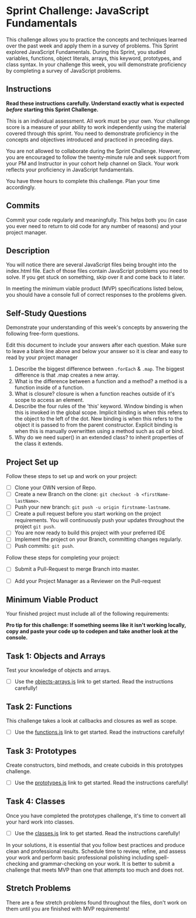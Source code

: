 # Sprint Challenge: JavaScript Fundamentals

This challenge allows you to practice the concepts and techniques learned over the past week and apply them in a survey of problems. This Sprint explored JavaScript Fundamentals. During this Sprint, you studied variables, functions, object literals, arrays, this keyword, prototypes, and class syntax. In your challenge this week, you will demonstrate proficiency by completing a survey of JavaScript problems.

## Instructions

**Read these instructions carefully. Understand exactly what is expected _before_ starting this Sprint Challenge.**

This is an individual assessment. All work must be your own. Your challenge score is a measure of your ability to work independently using the material covered through this sprint. You need to demonstrate proficiency in the concepts and objectives introduced and practiced in preceding days.

You are not allowed to collaborate during the Sprint Challenge. However, you are encouraged to follow the twenty-minute rule and seek support from your PM and Instructor in your cohort help channel on Slack. Your work reflects your proficiency in JavaScript fundamentals.

You have three hours to complete this challenge. Plan your time accordingly.

## Commits

Commit your code regularly and meaningfully. This helps both you (in case you ever need to return to old code for any number of reasons) and your project manager.

## Description

You will notice there are several JavaScript files being brought into the index.html file.  Each of those files contain JavaScript problems you need to solve.  If you get stuck on something, skip over it and come back to it later.

In meeting the minimum viable product (MVP) specifications listed below, you should have a console full of correct responses to the problems given.

## Self-Study Questions

Demonstrate your understanding of this week's concepts by answering the following free-form questions.

Edit this document to include your answers after each question. Make sure to leave a blank line above and below your answer so it is clear and easy to read by your project manager

1. Describe the biggest difference between `.forEach` & `.map`.
The biggest difference is that .map creates a new array.
2. What is the difference between a function and a method?
a method is a function inside of a function.
3. What is closure?
closure is when a function reaches outside of it's scope to access an element.
4. Describe the four rules of the 'this' keyword.
Window binding is when this is invoked in the global scope. Implicit binding
is when this refers to the object to the left of the dot. New binding is when
this refers to the object it is passed to from the parent constructor.
Explicit binding is when this is manually overwritten using a method such as
call or bind.
5. Why do we need super() in an extended class?
to inherit properties of the class it extends.
## Project Set up

Follow these steps to set up and work on your project:

- [ ] Clone your OWN version of Repo.
- [ ] Create a new Branch on the clone: `git checkout -b <firstName-lastName>`.
- [ ] Push your new branch: `git push -u origin firstname-lastname`.
- [ ] Create a pull request before you start working on the project requirements.  You will continuously push your updates throughout the project `git push`.
- [ ] You are now ready to build this project with your preferred IDE
- [ ] Implement the project on your Branch, committing changes regularly.
- [ ] Push commits: `git push`.

Follow these steps for completing your project:

- [ ] Submit a Pull-Request to merge <firstName-lastName> Branch into master.
- [ ] Add your Project Manager as a Reviewer on the Pull-request



## Minimum Viable Product

Your finished project must include all of the following requirements:

**Pro tip for this challenge: If something seems like it isn't working locally, copy and paste your code up to codepen and take another look at the console.**

## Task 1: Objects and Arrays
Test your knowledge of objects and arrays.
* [ ] Use the [objects-arrays.js](challenges/objects-arrays.js) link to get started.  Read the instructions carefully!

## Task 2: Functions
This challenge takes a look at callbacks and closures as well as scope.
* [ ] Use the [functions.js](challenges/functions.js) link to get started. Read the instructions carefully!

## Task 3: Prototypes
Create constructors, bind methods, and create cuboids in this prototypes challenge.
* [ ] Use the [prototypes.js](challenges/prototypes.js) link to get started. Read the instructions carefully!

## Task 4: Classes
Once you have completed the prototypes challenge, it's time to convert all your hard work into classes.
* [ ] Use the [classes.js](challenges/classes.js) link to get started. Read the instructions carefully!

In your solutions, it is essential that you follow best practices and produce clean and professional results. Schedule time to review, refine, and assess your work and perform basic professional polishing including spell-checking and grammar-checking on your work. It is better to submit a challenge that meets MVP than one that attempts too much and does not.

## Stretch Problems

There are a few stretch problems found throughout the files, don't work on them until you are finished with MVP requirements!
